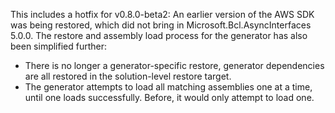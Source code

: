 This includes a hotfix for v0.8.0-beta2: An earlier version of the AWS SDK was being restored, which did not bring in Microsoft.Bcl.AsyncInterfaces 5.0.0. The restore and assembly load process for the generator has also been simplified further:  

- There is no longer a generator-specific restore, generator dependencies are all restored in the solution-level restore target.
- The generator attempts to load all matching assemblies one at a time, until one loads successfully. Before, it would only attempt to load one.